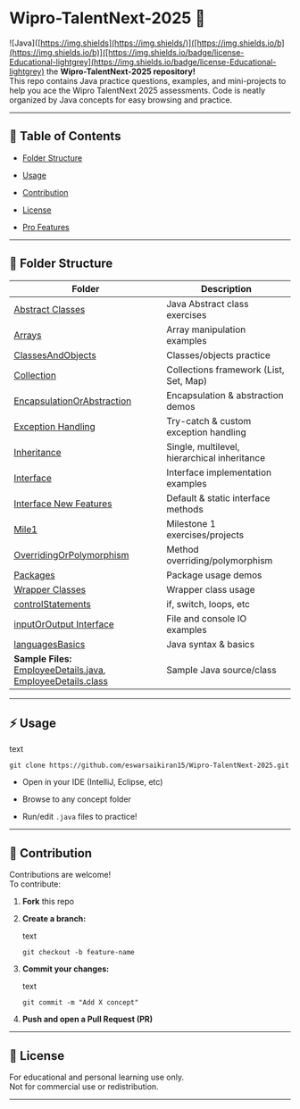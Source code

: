 
# Wipro-TalentNext-2025 🚀

![Java]([https://img.shields](https://img.shields/)]([https://img.shields.io/b](https://img.shields.io/b)]([https://img.shields.io/badge/license-Educational-lightgrey](https://img.shields.io/badge/license-Educational-lightgrey) the **Wipro-TalentNext-2025 repository!**  
This repo contains Java practice questions, examples, and mini-projects to help you ace the Wipro TalentNext 2025 assessments. Code is neatly organized by Java concepts for easy browsing and practice.

---

## 📑 Table of Contents

- [Folder Structure](https://www.perplexity.ai/search/ahhh-bet-lets-level-up-your-re-OdyAYT9IRiyR0G1An3sLag#folder-structure)
    
- [Usage](https://www.perplexity.ai/search/ahhh-bet-lets-level-up-your-re-OdyAYT9IRiyR0G1An3sLag#usage)
    
- [Contribution](https://www.perplexity.ai/search/ahhh-bet-lets-level-up-your-re-OdyAYT9IRiyR0G1An3sLag#contribution)
    
- [License](https://www.perplexity.ai/search/ahhh-bet-lets-level-up-your-re-OdyAYT9IRiyR0G1An3sLag#license)
    
- [Pro Features](https://www.perplexity.ai/search/ahhh-bet-lets-level-up-your-re-OdyAYT9IRiyR0G1An3sLag#pro-features)
    

---

## 📁 Folder Structure

|Folder|Description|
|---|---|
|[Abstract Classes](https://www.perplexity.ai/search/Abstract%20Classes)|Java Abstract class exercises|
|[Arrays](https://www.perplexity.ai/search/Arrays)|Array manipulation examples|
|[ClassesAndObjects](https://www.perplexity.ai/search/ClassesAndObjects)|Classes/objects practice|
|[Collection](https://www.perplexity.ai/search/Collection)|Collections framework (List, Set, Map)|
|[EncapsulationOrAbstraction](https://www.perplexity.ai/search/EncapsulationOrAbstraction)|Encapsulation & abstraction demos|
|[Exception Handling](https://www.perplexity.ai/search/Exception%20Handling)|Try-catch & custom exception handling|
|[Inheritance](https://www.perplexity.ai/search/Inheritance)|Single, multilevel, hierarchical inheritance|
|[Interface](https://www.perplexity.ai/search/Interface)|Interface implementation examples|
|[Interface New Features](https://www.perplexity.ai/search/Interface%20New%20Features)|Default & static interface methods|
|[Mile1](https://www.perplexity.ai/search/Mile1)|Milestone 1 exercises/projects|
|[OverridingOrPolymorphism](https://www.perplexity.ai/search/OverridingOrPolymorphism)|Method overriding/polymorphism|
|[Packages](https://www.perplexity.ai/search/Packages)|Package usage demos|
|[Wrapper Classes](https://www.perplexity.ai/search/Wrapper%20Classes)|Wrapper class usage|
|[controlStatements](https://www.perplexity.ai/search/controlStatements)|if, switch, loops, etc|
|[inputOrOutput Interface](https://www.perplexity.ai/search/inputOrOutput%20Interface)|File and console IO examples|
|[languagesBasics](https://www.perplexity.ai/search/languagesBasics)|Java syntax & basics|
|**Sample Files:** [EmployeeDetails.java](https://www.perplexity.ai/search/EmployeeDetails.java), [EmployeeDetails.class](https://www.perplexity.ai/search/EmployeeDetails.class)|Sample Java source/class|

---

## ⚡ Usage

text

`git clone https://github.com/eswarsaikiran15/Wipro-TalentNext-2025.git`

- Open in your IDE (IntelliJ, Eclipse, etc)
    
- Browse to any concept folder
    
- Run/edit `.java` files to practice!
    

---

## 🤝 Contribution

Contributions are welcome!  
To contribute:

1. **Fork** this repo
    
2. **Create a branch:**
    
    text
    
    `git checkout -b feature-name`
    
3. **Commit your changes:**
    
    text
    
    `git commit -m "Add X concept"`
    
4. **Push and open a Pull Request (PR)**
    

---

## 📜 License

For educational and personal learning use only.  
Not for commercial use or redistribution.

---


